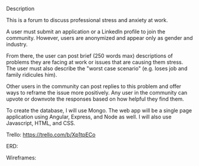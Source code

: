 Description

This is a forum to discuss professional stress and anxiety at work.

A user must submit an application or a LinkedIn profile to join the community. However, users are anonymized and appear only as gender and industry.

From there, the user can post brief (250 words max) descriptions of problems they are facing at work or issues that are causing them stress.
The user must also describe the "worst case scenario" (e.g. loses job and family ridicules him).

Other users in the community can post replies to this problem and offer ways to reframe the issue more positively.
Any user in the community can upvote or downvote the responses based on how helpful they find them.

To create the database, I will use Mongo. The web app will be a single page application using Angular, Express, and Node as well.
I will also use Javascript, HTML, and CSS.

Trello:
https://trello.com/b/Xp1tpECo

ERD:


Wireframes:
